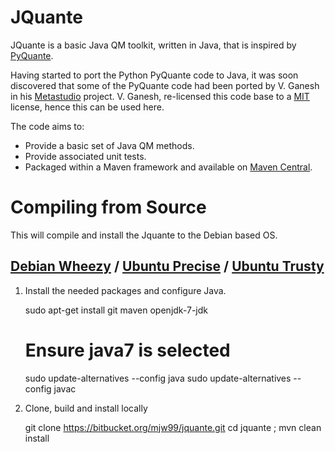 # JQuante #

JQuante is a basic Java QM toolkit, written in Java, that is inspired by [PyQuante](http://pyquante.sourceforge.net/).

Having started to port the Python PyQuante code to Java, it was soon discovered that some of the PyQuante code had been ported by V. Ganesh in his [Metastudio](https://github.com/tovganesh/metastudio) project. V. Ganesh, re-licensed this code base to a [MIT](https://tldrlegal.com/license/mit-license) license, hence this can be used here.

The code aims to:

* Provide a basic set of Java QM methods.
* Provide associated unit tests.
* Packaged within a Maven framework and available on [Maven Central](http://search.maven.org/).

# Compiling from Source
This will compile and install the Jquante to the Debian based OS.
## [Debian Wheezy](http://www.debian.org/releases/wheezy/) / [Ubuntu Precise](http://releases.ubuntu.com/precise/) / [Ubuntu Trusty](http://releases.ubuntu.com/trusty/)

1) Install the needed packages and configure Java.

    sudo apt-get install git maven openjdk-7-jdk
    # Ensure java7 is selected
    sudo update-alternatives --config java
    sudo update-alternatives --config javac

2) Clone, build and install locally

    git clone https://bitbucket.org/mjw99/jquante.git
    cd jquante ; mvn clean install